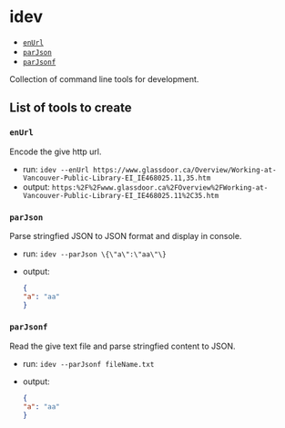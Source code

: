 # idev

<!-- toc -->

- [`enUrl`](#enUrl)
- [`parJson`](#parJson)
- [`parJsonf`](#parJsonf)

<!-- tocstop -->
Collection of command line tools for development.

## List of tools to create

### `enUrl`

Encode the give http url.

- run: `idev --enUrl https://www.glassdoor.ca/Overview/Working-at-Vancouver-Public-Library-EI_IE468025.11,35.htm`
- output: `https:%2F%2Fwww.glassdoor.ca%2FOverview%2FWorking-at-Vancouver-Public-Library-EI_IE468025.11%2C35.htm`

### `parJson`

Parse stringfied JSON to JSON format and display in console.

- run: `idev --parJson \{\"a\":\"aa\"\}`
- output:

    ```json
    {
    "a": "aa"
    }
    ```

### `parJsonf`

Read the give text file and parse stringfied content to JSON.

- run: `idev --parJsonf fileName.txt`
- output:

    ```json
    {
    "a": "aa"
    }
    ```
